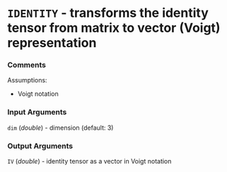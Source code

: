 # `IDENTITY` - transforms the identity tensor from matrix to vector (Voigt) representation
###  Comments
Assumptions:

+   Voigt notation
    
###  Input Arguments
`dim` (_double_) - dimension (default: 3)

###  Output Arguments
`IV` (_double_) - identity tensor as a vector in Voigt notation

